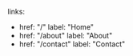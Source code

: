 links:
  - href: "/"
    label: "Home"
  - href: "/about"
    label: "About"
  - href: "/contact"
    label: "Contact"
